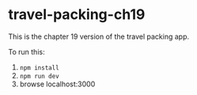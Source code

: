 # travel-packing-ch19

This is the chapter 19 version of the travel packing app.

To run this:

1. `npm install`
2. `npm run dev`
3. browse localhost:3000
